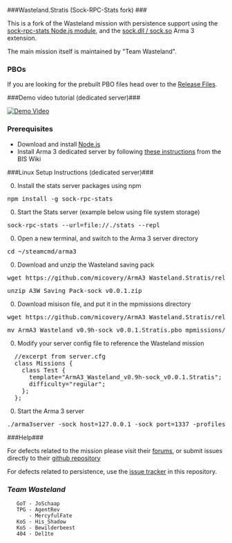###Wasteland.Stratis (Sock-RPC-Stats fork) ###

This is a fork of the Wasteland mission with persistence support using the [sock-rpc-stats Node.js module](https://www.npmjs.org/package/sock-rpc-stats), and the [sock.dll / sock.so](https://bitbucket.org/micovery/sock.dll) Arma 3 extension.

The main mission itself is maintained by "Team Wasteland".

### PBOs ###

If you are looking for the prebuilt PBO files head over to the [Release Files](https://github.com/micovery/ArmA3_Wasteland.Stratis/releases/). 

###Demo video tutorial (dedicated server)###


[![Demo Video](http://img.youtube.com/vi/-NIziTcKwok/0.jpg)](http://www.youtube.com/watch?v=-NIziTcKwok)

### Prerequisites ###
  * Download and install [Node.js](http://nodejs.org/download/)
  * Install Arma 3 dedicated server by following [these instructions](https://community.bistudio.com/wiki/Arma_3_Dedicated_Server) from the BIS Wiki
  

###Linux Setup Instructions (dedicated server)###

0. Install the stats server packages using npm
<pre>npm install -g sock-rpc-stats</pre>
0. Start the Stats server (example below using file system storage)
<pre>sock-rpc-stats --url=file://./stats --repl</pre>
0. Open a new terminal, and switch to the Arma 3 server directory
<pre>cd ~/steamcmd/arma3</pre>
0. Download and unzip the Wasteland saving pack  
<pre>wget https://github.com/micovery/ArmA3_Wasteland.Stratis/releases/download/v0.0.1/A3W_Saving_Pack-sock_v0.0.1.zip</pre>
<pre>unzip A3W_Saving_Pack-sock_v0.0.1.zip</pre>
0. Download misison file, and put it in the mpmissions directory
<pre>wget https://github.com/micovery/ArmA3_Wasteland.Stratis/releases/download/v0.0.1/ArmA3_Wasteland_v0.9h-sock_v0.0.1.Stratis.pbo</pre>
<pre>mv ArmA3_Wasteland_v0.9h-sock_v0.0.1.Stratis.pbo mpmissions/</pre>
0. Modify your server config file to reference the Wasteland mission
<pre>
  //excerpt from server.cfg
  class Missions {
    class Test {
      template="ArmA3_Wasteland_v0.9h-sock_v0.0.1.Stratis";
      difficulty="regular";
    };
  };
</pre>
0. Start the Arma 3 server
<pre>./arma3server -sock_host=127.0.0.1 -sock_port=1337 -profiles=server -config=server/server.cfg -cfg=server/arma3.cfg -port=2302</pre>


###Help###


For defects related to the mission please visit their [forums](http://forums.a3wasteland.com/), or submit issues directly to their [github repository](https://github.com/A3Wasteland/ArmA3_Wasteland.Stratis/issues)

For defects related to persistence, use the [issue tracker](https://github.com/micovery/ArmA3_Wasteland.Stratis/issues) in this repository.



### *Team Wasteland* ###

       GoT - JoSchaap
       TPG - AgentRev
           - MercyfulFate
       KoS - His_Shadow
       KoS - Bewilderbeest
       404 - Del1te

           

